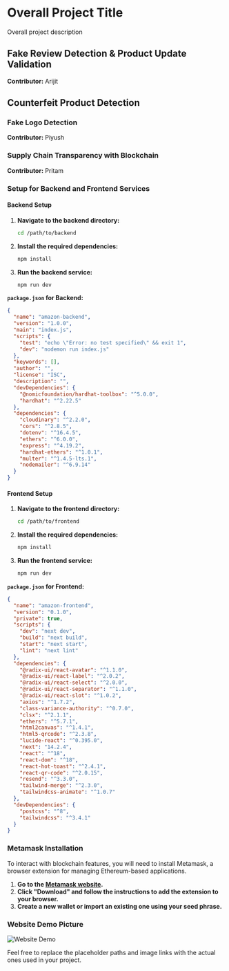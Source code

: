 # Overall Project Title
Overall project description

## Fake Review Detection & Product Update Validation
**Contributor:** Arijit

## Counterfeit Product Detection

### Fake Logo Detection
**Contributor:** Piyush

### Supply Chain Transparency with Blockchain
**Contributor:** Pritam

### Setup for Backend and Frontend Services

#### Backend Setup
1. **Navigate to the backend directory:**
   ```sh
   cd /path/to/backend
   ```
2. **Install the required dependencies:**
   ```sh
   npm install
   ```
3. **Run the backend service:**
   ```sh
   npm run dev
   ```

**`package.json` for Backend:**
```json
{
  "name": "amazon-backend",
  "version": "1.0.0",
  "main": "index.js",
  "scripts": {
    "test": "echo \"Error: no test specified\" && exit 1",
    "dev": "nodemon run index.js"
  },
  "keywords": [],
  "author": "",
  "license": "ISC",
  "description": "",
  "devDependencies": {
    "@nomicfoundation/hardhat-toolbox": "^5.0.0",
    "hardhat": "^2.22.5"
  },
  "dependencies": {
    "cloudinary": "^2.2.0",
    "cors": "^2.8.5",
    "dotenv": "^16.4.5",
    "ethers": "^6.0.0",
    "express": "^4.19.2",
    "hardhat-ethers": "^1.0.1",
    "multer": "^1.4.5-lts.1",
    "nodemailer": "^6.9.14"
  }
}
```

#### Frontend Setup
1. **Navigate to the frontend directory:**
   ```sh
   cd /path/to/frontend
   ```
2. **Install the required dependencies:**
   ```sh
   npm install
   ```
3. **Run the frontend service:**
   ```sh
   npm run dev
   ```

**`package.json` for Frontend:**
```json
{
  "name": "amazon-frontend",
  "version": "0.1.0",
  "private": true,
  "scripts": {
    "dev": "next dev",
    "build": "next build",
    "start": "next start",
    "lint": "next lint"
  },
  "dependencies": {
    "@radix-ui/react-avatar": "^1.1.0",
    "@radix-ui/react-label": "^2.0.2",
    "@radix-ui/react-select": "^2.0.0",
    "@radix-ui/react-separator": "^1.1.0",
    "@radix-ui/react-slot": "^1.0.2",
    "axios": "^1.7.2",
    "class-variance-authority": "^0.7.0",
    "clsx": "^2.1.1",
    "ethers": "^5.7.1",
    "html2canvas": "^1.4.1",
    "html5-qrcode": "^2.3.8",
    "lucide-react": "^0.395.0",
    "next": "14.2.4",
    "react": "^18",
    "react-dom": "^18",
    "react-hot-toast": "^2.4.1",
    "react-qr-code": "^2.0.15",
    "resend": "^3.3.0",
    "tailwind-merge": "^2.3.0",
    "tailwindcss-animate": "^1.0.7"
  },
  "devDependencies": {
    "postcss": "^8",
    "tailwindcss": "^3.4.1"
  }
}
```

### Metamask Installation
To interact with blockchain features, you will need to install Metamask, a browser extension for managing Ethereum-based applications.

1. **Go to the [Metamask website](https://metamask.io/).**
2. **Click "Download" and follow the instructions to add the extension to your browser.**
3. **Create a new wallet or import an existing one using your seed phrase.**

### Website Demo Picture
![Website Demo](path/to/demo/picture.png)

Feel free to replace the placeholder paths and image links with the actual ones used in your project.